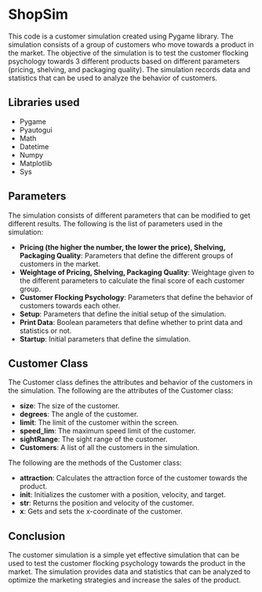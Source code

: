# ShopSim

This code is a customer simulation created using Pygame library. The simulation consists of a group of customers who move towards a product in the market. The objective of the simulation is to test the customer flocking psychology towards 3 different products based on different parameters (pricing, shelving, and packaging quality). The simulation records data and statistics that can be used to analyze the behavior of customers.

## Libraries used
- Pygame
- Pyautogui
- Math
- Datetime
- Numpy
- Matplotlib
- Sys

## Parameters
The simulation consists of different parameters that can be modified to get different results. The following is the list of parameters used in the simulation:

- **Pricing (the higher the number, the lower the price), Shelving, Packaging Quality**: Parameters that define the different groups of customers in the market.
- **Weightage of Pricing, Shelving, Packaging Quality**: Weightage given to the different parameters to calculate the final score of each customer group.
- **Customer Flocking Psychology**: Parameters that define the behavior of customers towards each other.
- **Setup**: Parameters that define the initial setup of the simulation.
- **Print Data**: Boolean parameters that define whether to print data and statistics or not.
- **Startup**: Initial parameters that define the simulation.

## Customer Class
The Customer class defines the attributes and behavior of the customers in the simulation. The following are the attributes of the Customer class:

- **size**: The size of the customer.
- **degrees**: The angle of the customer.
- **limit**: The limit of the customer within the screen.
- **speed_lim**: The maximum speed limit of the customer.
- **sightRange**: The sight range of the customer.
- **Customers**: A list of all the customers in the simulation.

The following are the methods of the Customer class:

- **attraction**: Calculates the attraction force of the customer towards the product.
- **__init__**: Initializes the customer with a position, velocity, and target.
- **__str__**: Returns the position and velocity of the customer.
- **x**: Gets and sets the x-coordinate of the customer.

## Conclusion
The customer simulation is a simple yet effective simulation that can be used to test the customer flocking psychology towards the product in the market. The simulation provides data and statistics that can be analyzed to optimize the marketing strategies and increase the sales of the product.
